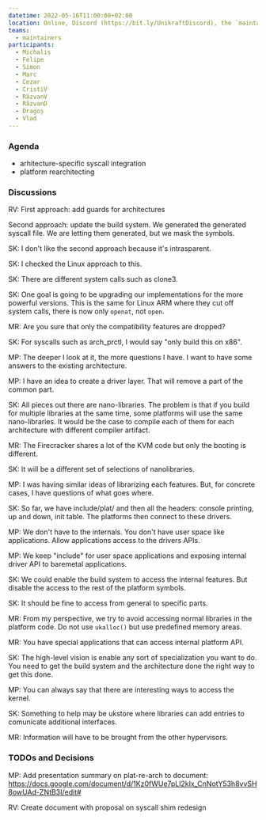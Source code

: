 ```yaml
---
datetime: 2022-05-16T11:00:00+02:00
location: Online, Discord (https://bit.ly/UnikraftDiscord), the `maintainers-voice` voice channel
teams:
  - maintainers
participants:
  - Michalis
  - Felipe
  - Simon
  - Marc
  - Cezar
  - CristiV
  - RăzvanV
  - RăzvanD
  - Dragoș
  - Vlad
---
```


### Agenda

* arhitecture-specific syscall integration
* platform rearchitecting

### Discussions

RV: First approach: add guards for architectures

Second approach: update the build system.
We generated the generated syscall file.
We are letting them generated, but we mask the symbols.

SK: I don't like the second approach because it's intrasparent.

SK: I checked the Linux approach to this.

SK: There are different system calls such as clone3.

SK: One goal is going to be upgrading our implementations for the more powerful versions.
This is the same for Linux ARM where they cut off system calls, there is now only `openat`, not `open`.

MR: Are you sure that only the compatibility features are dropped?

SK: For syscalls such as arch_prctl, I would say "only build this on x86".


MP: The deeper I look at it, the more questions I have.
I want to have some answers to the existing architecture.

MP: I have an idea to create a driver layer.
That will remove a part of the common part.

SK: All pieces out there are nano-libraries.
The problem is that if you build for multiple libraries at the same time, some platforms will use the same nano-libraries.
It would be the case to compile each of them for each architecture with different compiler artifact.

MR: The Firecracker shares a lot of the KVM code but only the booting is different.

SK: It will be a different set of selections of nanolibraries.

MP: I was having similar ideas of librarizing each features.
But, for concrete cases, I have questions of what goes where.

SK: So far, we have include/plat/ and then all the headers: console printing, up and down, init table.
The platforms then connect to these drivers.

MP: We don't have to the internals.
You don't have user space like applications.
Allow applications access to the drivers APIs.

MP: We keep "include" for user space applications and exposing internal driver API to baremetal applications.

SK: We could enable the build system to access the internal features.
But disable the access to the rest of the platform symbols.

SK: It should be fine to access from general to specific parts.

MR: From my perspective, we try to avoid accessing normal libraries in the platform code.
Do not use `ukalloc()` but use predefined memory areas.

MR: You have special applications that can access internal platform API.

SK: The high-level vision is enable any sort of specialization you want to do.
You need to get the build system and the architecture done the right way to get this done.

MP: You can always say that there are interesting ways to access the kernel.

SK: Something to help may be ukstore where libraries can add entries to comunicate additional interfaces.

MR: Information will have to be brought from the other hypervisors.

### TODOs and Decisions

MP: Add presentation summary on plat-re-arch to document: https://docs.google.com/document/d/1Kz0fWUe7pLl2kIx_CnNotY53h8vvSH8owUAd-ZNtB3I/edit#

RV: Create document with proposal on syscall shim redesign
